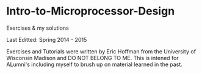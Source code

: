 # Intro-to-Microprocessor-Design
Exercises & my solutions

Last Editted: Spring 2014 - 2015

Exercises and Tutorials were written by Eric Hoffman from the University of Wisconsin Madison and DO NOT BELONG TO ME.
This is intened for ALumni's including myself to brush up on material learned in the past.

